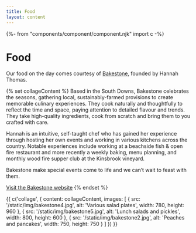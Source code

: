 ```yaml
---
title: Food
layout: content
---
```

{%- from "components/component/component.njk" import c -%}

# Food

Our food on the day comes courtesy of [Bakestone](https://www.bakestone.uk/), founded by Hannah Thomas.

{% set collageContent %}
Based in the South Downs, Bakestone celebrates the seasons, gathering local, sustainably-farmed provisions to create memorable culinary experiences. They cook naturally and thoughtfully to reflect the time and space, paying attention to detailed flavour and trends. They take high-quality ingredients, cook from scratch and bring them to you crafted with care.

Hannah is an intuitive, self-taught chef who has gained her experience through hosting her own events and working in various kitchens across the country. Notable experiences include working at a beachside fish & open fire restaurant and more recently a weekly baking, menu planning, and monthly wood fire supper club at the Kinsbrook vineyard.

Bakestone make special events come to life and we can’t wait to feast with them.

[Visit the Bakestone website](https://www.bakestone.uk/)
{% endset %}

{{ c('collage', {
  content: collageContent,
  images: [
    {
      src: '/static/img/bakestone4.jpg',
      alt: 'Various salad plates',
      width: 780,
      height: 960
    },
    {
      src: '/static/img/bakestone5.jpg',
      alt: 'Lunch salads and pickles',
      width: 800,
      height: 600
    },
    {
      src: '/static/img/bakestone2.jpg',
      alt: 'Peaches and pancakes',
      width: 750,
      height: 750
    }
  ]
}) }}
